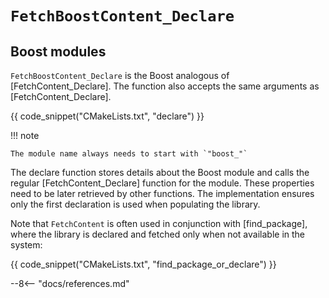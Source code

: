 # `FetchBoostContent_Declare`

## Boost modules

`FetchBoostContent_Declare` is the Boost analogous of [FetchContent_Declare]. The function also accepts the same arguments as [FetchContent_Declare].

{{ code_snippet("CMakeLists.txt", "declare") }}

!!! note

    The module name always needs to start with `"boost_"`

The declare function stores details about the Boost module and calls the regular [FetchContent_Declare] function for the module. These properties need to be later retrieved by other functions. The implementation ensures only the first declaration is used when populating the library.

Note that `FetchContent` is often used in conjunction with [find_package], where the library is declared and fetched only when not available in the system:

{{ code_snippet("CMakeLists.txt", "find_package_or_declare") }}

--8<-- "docs/references.md"
